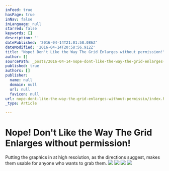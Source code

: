 ```yaml
---
inFeed: true
hasPage: true
inNav: false
inLanguage: null
starred: false
keywords: []
description: ''
datePublished: '2016-04-14T21:01:58.086Z'
dateModified: '2016-04-14T20:58:56.912Z'
title: "Nope! Don't Like the Way The Grid Enlarges without permission!"
author: []
sourcePath: _posts/2016-04-14-nope-dont-like-the-way-the-grid-enlarges-without-permissio.md
published: true
authors: []
publisher:
  name: null
  domain: null
  url: null
  favicon: null
url: nope-dont-like-the-way-the-grid-enlarges-without-permissio/index.html
_type: Article

---
```

# Nope! Don't Like the Way The Grid Enlarges without permission!

Putting the graphics in at high resolution, as the directions suggest, makes them usable for anyone who wants to grab them. ![](https://the-grid-user-content.s3-us-west-2.amazonaws.com/1f08e8c9-101d-4ea5-bc3f-4ff1fbf557ce.jpg)
![](https://the-grid-user-content.s3-us-west-2.amazonaws.com/25b27012-c9a8-4e14-b19f-e9901396f9fe.jpg)
![](https://the-grid-user-content.s3-us-west-2.amazonaws.com/fb93135c-a164-482c-90af-028e10de6154.jpg)
![](https://the-grid-user-content.s3-us-west-2.amazonaws.com/59c9785f-6d12-46ef-9595-d155f38382bf.jpg)